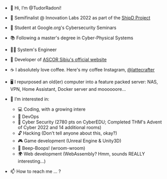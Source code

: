 - 👋 Hi, I’m @TudorRadoni!
- 🚀 Semifinalist @ Innovation Labs 2022 as part of the [ShipD Project](https://www.linkedin.com/posts/brd_brd-tech-startups-ugcPost-6940941602680901632-8CZX?utm_source=share&utm_medium=member_desktop&rcm=ACoAADp_A7wByG_EgyM6Q5-C8Aus4MbnxlsiIPc)
- 🔐 Student at Google.org's Cybersecurity Seminars
- 📚 Following a master's degree in Cyber-Physical Systems
- 👨‍🔬 System's Engineer

- 🌱 Developer of [ASCOR Sibiu's official website](https://ascorsibiu.org/)
- ☕ I absolutely love coffee. Here's my coffee Instagram, [@lattecrafter](https://www.instagram.com/lattecrafter)
- 🖥️ I repurposed an old(er) computer into a feature packed server: NAS, VPN, Home Assistant, Docker server and moooooore...

- 👀 I’m interested in:
    - 💻 Coding, with a growing intere
    - 🔗 DevOps
    - 🔐 Cyber Security (2780 pts on CyberEDU; Completed THM's Advent of Cyber 2022 and 14 additional rooms)
    - 🔓 Hacking (Don't tell anyone about this, okay?)
    - 🎮 Game development (Unreal Engine & Unity3D)
    - 🤖 Beep-Boops! (wroom-wroom)
    - 🌍 Web development (WebAssembly? Hmm, sounds REALLY interesting...)

- 📫 How to reach me ... ?

<!---
TudorRadoni/TudorRadoni is a ✨ special ✨ repository because its `README.md` (this file) appears on your GitHub profile.
You can click the Preview link to take a look at your changes.
--->
